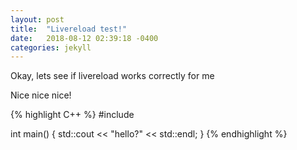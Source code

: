 ```yaml
---
layout: post
title:  "Livereload test!"
date:   2018-08-12 02:39:18 -0400
categories: jekyll
---
```


Okay, lets see if livereload works correctly for me

Nice nice nice!

{% highlight C++ %}
#include <iostream>

int main()
{
  std::cout << "hello?" << std::endl;
}
{% endhighlight %}

